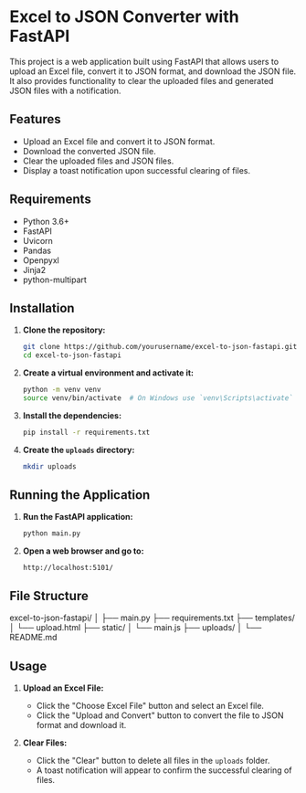 # Excel to JSON Converter with FastAPI

This project is a web application built using FastAPI that allows users to upload an Excel file, convert it to JSON format, and download the JSON file. It also provides functionality to clear the uploaded files and generated JSON files with a notification.

## Features

- Upload an Excel file and convert it to JSON format.
- Download the converted JSON file.
- Clear the uploaded files and JSON files.
- Display a toast notification upon successful clearing of files.

## Requirements

- Python 3.6+
- FastAPI
- Uvicorn
- Pandas
- Openpyxl
- Jinja2
- python-multipart

## Installation

1. **Clone the repository:**

    ```bash
    git clone https://github.com/yourusername/excel-to-json-fastapi.git
    cd excel-to-json-fastapi
    ```

2. **Create a virtual environment and activate it:**

    ```bash
    python -m venv venv
    source venv/bin/activate  # On Windows use `venv\Scripts\activate`
    ```

3. **Install the dependencies:**

    ```bash
    pip install -r requirements.txt
    ```

4. **Create the `uploads` directory:**

    ```bash
    mkdir uploads
    ```

## Running the Application

1. **Run the FastAPI application:**

    ```bash
    python main.py
    ```

2. **Open a web browser and go to:**

    ```
    http://localhost:5101/
    ```

## File Structure

excel-to-json-fastapi/
│
├── main.py
├── requirements.txt
├── templates/
│ └── upload.html
├── static/
│ └── main.js
├── uploads/
│
└── README.md


## Usage

1. **Upload an Excel File:**
    - Click the "Choose Excel File" button and select an Excel file.
    - Click the "Upload and Convert" button to convert the file to JSON format and download it.

2. **Clear Files:**
    - Click the "Clear" button to delete all files in the `uploads` folder.
    - A toast notification will appear to confirm the successful clearing of files.
